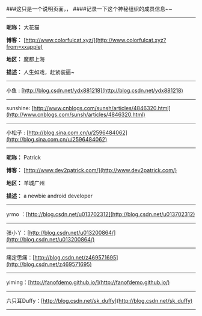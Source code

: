###这只是一个说明页面，，
####记录一下这个神秘组织的成员信息~~

---

**昵称：** 大花猫
 
**博客：** [http://www.colorfulcat.xyz/](http://www.colorfulcat.xyz?from=xxapple)

**地区：** 魔都上海

**描述：** 人生如戏，赶紧装逼~
	
---

小鱼 : [http://blog.csdn.net/ydx881218](http://blog.csdn.net/ydx881218)

---

sunshine: [http://www.cnblogs.com/sunsh/articles/4846320.html](http://www.cnblogs.com/sunsh/articles/4846320.html)

---

小松子 : [http://blog.sina.com.cn/u/2596484062](http://blog.sina.com.cn/u/2596484062)

---

**昵称：** Patrick
 
**博客：** [http://www.dev2patrick.com/](http://www.dev2patrick.com/)

**地区：** 羊城广州

**描述：** a newbie android developer

---

yrmo ：[http://blog.csdn.net/u013702312](http://blog.csdn.net/u013702312)

---

张小丫：[http://blog.csdn.net/u013200864/](http://blog.csdn.net/u013200864/)

---

痛定思痛：[http://blog.csdn.net/z469571695](http://blog.csdn.net/z469571695)

---

yiming：[http://fanofdemo.github.io/](http://fanofdemo.github.io/)

---

六只耳Duffy：[http://blog.csdn.net/sk_duffy](http://blog.csdn.net/sk_duffy)

---